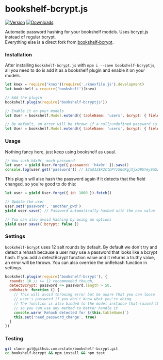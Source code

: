 # bookshelf-bcrypt.js
[![Version](https://badge.fury.io/js/bookshelf-bcryptjs.svg)](http://badge.fury.io/js/bookshelf-bcryptjs)
[![Downloads](http://img.shields.io/npm/dm/bookshelf-bcryptjs.svg)](https://www.npmjs.com/package/bookshelf-bcryptjs)

Automatic password hashing for your bookshelf models. Uses bcrypt.js instead of regular bcrypt.  
Everything else is a direct fork from [bookshelf-bcrypt](https://www.npmjs.com/package/bookshelf-bcrypt).

### Installation

After installing `bookshelf-bcrypt.js` with `npm i --save bookshelf-bcryptjs`,
all you need to do is add it as a bookshelf plugin and enable it on your models.

```javascript
let knex = require('knex')(require('./knexfile.js').development)
let bookshelf = require('bookshelf')(knex)

// Add the plugin
bookshelf.plugin(require('bookshelf-bcryptjs'))

// Enable it on your models
let User = bookshelf.Model.extend({ tableName: 'users', bcrypt: { field: 'password' } })

// By default, an error will be thrown if a null/undefined password is detected. Use the following to allow null/undefined passwords
let User = bookshelf.Model.extend({ tableName: 'users', bcrypt: { field: 'password', allowEmptyPassword: true } })
```

### Usage

Nothing fancy here, just keep using bookshelf as usual.

```javascript
// Wow such h4x0r, much password
let user = yield User.forge({ password: 'h4x0r' }).save()
console.log(user.get('password')) // $2a$12$K2CtDP7zSGOKgjXjxD9SYey9mSZ9Udio9C95K6wCKZewSP9oBWyPO
```

This plugin will also hash the password again if it detects that the field
changed, so you're good to do this:

```javascript
let user = yield User.forge({ id: 1000 }).fetch()

// Update the user
user.set('password', 'another_pwd')
yield user.save() // Password automatically hashed with the new value

// You can also avoid hashing by using an options
yield user.save({ bcrypt: false })
```

### Settings

`bookshelf-bcrypt` uses 12 salt rounds by default. By default we don't try and detect
a rehash because a user may use a password that looks like a bcrypt hash. If you
add a detectBcrypt function value and it returns a truthy value, an error will be thrown.
You can also override the onRehash function in settings.

```javascript
bookshelf.plugin(require('bookshelf-bcrypt'), {
  rounds: 10 // >= 12 recommended though,
  detectBcrypt: password => password.length > 50,
  onRehash: function () {
    // This will avoid throwing error but be aware that you can loose
    // user's password if you don't know what you're doing.
    // The function is also binded to the model instance that raised the event
    // so you can use any method to better handle it
    console.warn(`Rehash detected for ${this.tableName}`)
    this.set('need_password_change', true)
  }
})
```

### Testing

```bash
git clone git@github.com:estate/bookshelf-bcrypt.git
cd bookshelf-bcrypt && npm install && npm test
```
